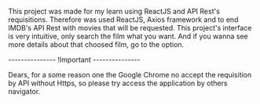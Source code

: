 This project was made for my learn using ReactJS and API Rest's requisitions. Therefore was used ReactJS, Axios framework and to end IMDB's API Rest with movies that will be requested. This project's interface is very intuitive, only search the film what you want. And if you wanna see more details about that choosed film, go to the option.

--------------- !Important ---------------

Dears, for a some reason one the Google Chrome no accept the requisition by API without Https, so please try access the application by others navigator.
